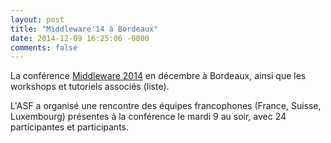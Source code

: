 ```yaml
---
layout: post
title: "Middleware'14 à Bordeaux"
date: 2014-12-09 16:25:06 -0000
comments: false
---
```

La conférence [Middleware 2014](http://2014.middleware-conference.org) en décembre à Bordeaux, ainsi que les workshops et tutoriels associés (liste).

L'ASF a organisé une rencontre des équipes francophones (France, Suisse, Luxembourg) présentes à la conférence le mardi 9 au soir, avec 24 participantes et participants.
